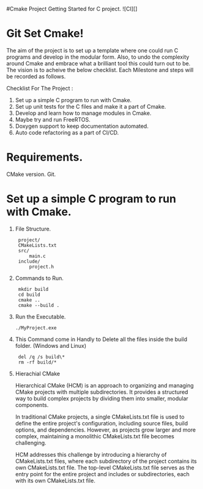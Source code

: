 #Cmake Project Getting Started for C project. ![CI][]

# Git Set Cmake!

The aim of the project is to set up a template where one could run C programs and develop in the modular form. Also, to undo the complexity around Cmake and embrace what a brilliant tool this could turn out to be.
The vision is to acheive the below checklist. Each Milestone and steps will be recorded as follows.

Checklist For The Project :

 1. Set up a simple C program to run with Cmake.
 2. Set up unit tests for the C files and make it a part of Cmake.
 3. Develop and learn how to manage modules in Cmake.
 4. Maybe try and run FreeRTOS.
 5. Doxygen support to keep documentation automated.
 6. Auto code refactoring as a part of CI/CD.

# Requirements.

CMake version.
Git.


# Set up a simple C program to run with Cmake.

1. File Structure.

        project/
        CMakeLists.txt
        src/
            main.c
        include/
            project.h
2. Commands to Run.
	

	    mkdir build
	    cd build
	    cmake ..
	    cmake --build .

3. Run the Executable.

	   ./MyProject.exe
    
4. This Command come in Handly to Delete all the files inside the build folder. (Windows and Linux)
	
        del /q /s build\*
        rm -rf build/*

5. Hierachial CMake

    Hierarchical CMake (HCM) is an approach to organizing and managing CMake projects with multiple subdirectories. It provides a structured way to build complex projects by dividing them into smaller, modular components.

    In traditional CMake projects, a single CMakeLists.txt file is used to define the entire project's configuration, including source files, build options, and dependencies. However, as projects grow larger and more complex, maintaining a monolithic CMakeLists.txt file becomes challenging.

    HCM addresses this challenge by introducing a hierarchy of CMakeLists.txt files, where each subdirectory of the project contains its own CMakeLists.txt file. The top-level CMakeLists.txt file serves as the entry point for the entire project and includes or subdirectories, each with its own CMakeLists.txt file.